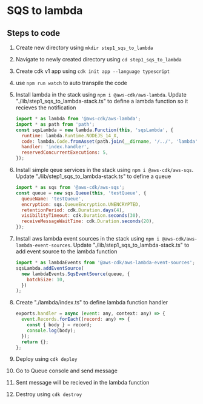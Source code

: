 # SQS to lambda

## Steps to code

1. Create new directory using `mkdir step1_sqs_to_lambda`
2. Navigate to newly created directory using `cd step1_sqs_to_lambda`
3. Create cdk v1 app using `cdk init app --language typescript`
4. use `npm run watch` to auto transpile the code
5. Install lambda in the stack using `npm i @aws-cdk/aws-lambda`. Update "./lib/step1_sqs_to_lambda-stack.ts" to define a lambda function so it recieves the notification

   ```js
   import * as lambda from '@aws-cdk/aws-lambda';
   import * as path from 'path';
   const sqsLambda = new lambda.Function(this, 'sqsLambda', {
     runtime: lambda.Runtime.NODEJS_14_X,
     code: lambda.Code.fromAsset(path.join(__dirname, '/../', 'lambda')),
     handler: 'index.handler',
     reservedConcurrentExecutions: 5,
   });
   ```

6. Install simple qeue services in the stack using `npm i @aws-cdk/aws-sqs`. Update "./lib/step1_sqs_to_lambda-stack.ts" to define a queue

   ```js
   import * as sqs from '@aws-cdk/aws-sqs';
   const queue = new sqs.Queue(this, 'testQueue', {
     queueName: 'testQueue',
     encryption: sqs.QueueEncryption.UNENCRYPTED,
     retentionPeriod: cdk.Duration.days(4),
     visibilityTimeout: cdk.Duration.seconds(30),
     receiveMessageWaitTime: cdk.Duration.seconds(20),
   });
   ```

7. Install aws lambda event sources in the stack using `npm i @aws-cdk/aws-lambda-event-sources`. Update "./lib/step1_sqs_to_lambda-stack.ts" to add event source to the lambda function

   ```js
   import * as lambdaEvents from '@aws-cdk/aws-lambda-event-sources';
   sqsLambda.addEventSource(
     new lambdaEvents.SqsEventSource(queue, {
       batchSize: 10,
     })
   );
   ```

8. Create "./lambda/index.ts" to define lambda function handler

   ```js
   exports.handler = async (event: any, context: any) => {
     event.Records.forEach((record: any) => {
       const { body } = record;
       console.log(body);
     });
     return {};
   };
   ```

9. Deploy using `cdk deploy`
10. Go to Queue console and send message
11. Sent message will be recieved in the lambda function
12. Destroy using `cdk destroy`
